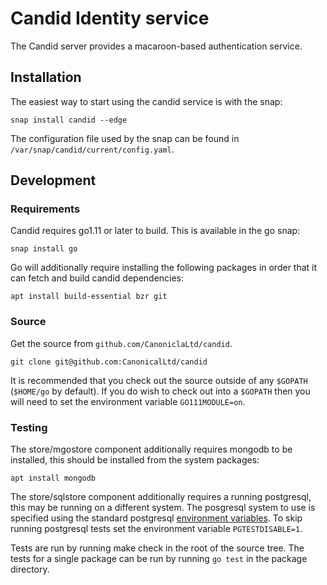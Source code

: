 # Candid Identity service

The Candid server provides a macaroon-based authentication service.

## Installation

The easiest way to start using the candid service is with the snap:

    snap install candid --edge

The configuration file used by the snap can be found in
`/var/snap/candid/current/config.yaml`.

## Development

### Requirements

Candid requires go1.11 or later to build. This is available in the go snap:

    snap install go

Go will additionally require installing the following packages in order
that it can fetch and build candid dependencies:

    apt install build-essential bzr git

### Source

Get the source from `github.com/CanoniclaLtd/candid`.

    git clone git@github.com:CanonicalLtd/candid

It is recommended that you check out the source outside of any `$GOPATH`
(`$HOME/go` by default). If you do wish to check out into a `$GOPATH`
then you will need to set the environment variable `GO111MODULE=on`.

### Testing

The store/mgostore component additionally requires mongodb to be
installed, this should be installed from the system packages:

    apt install mongodb

The store/sqlstore component additionally requires a running
postgresql, this may be running on a different system. The posgresql
system to use is specified using the standard postgresql [environment
variables](https://www.postgresql.org/docs/10/static/libpq-envars.html).
To skip running postgresql tests set the environment variable
`PGTESTDISABLE=1`.

Tests are run by running make check in the root of the source tree. The
tests for a single package can be run by running `go test` in the
package directory.
